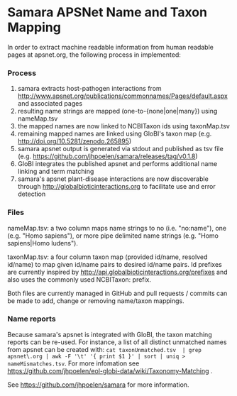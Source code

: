 # Samara APSNet Name and Taxon Mapping

In order to extract machine readable information from human readable pages at apsnet.org,
the following process in implemented:

### Process

1. samara extracts host-pathogen interactions from http://www.apsnet.org/publications/commonnames/Pages/default.aspx and associated pages
2. resulting name strings are mapped (one-to-{none|one|many}) using nameMap.tsv
3. the mapped names are now linked to NCBITaxon ids using taxonMap.tsv
4. remaining mapped names are linked using GloBI's taxon map (e.g. http://doi.org/10.5281/zenodo.265895)
5. samara apsnet output is generated via stdout and published as tsv file (e.g. https://github.com/jhpoelen/samara/releases/tag/v0.1.8)
6. GloBI integrates the published apsnet and performs additional name linking and term matching
7. samara's apsnet plant-disease interactions are now discoverable through http://globalbioticinteractions.org to facilitate use and error detection

### Files

nameMap.tsv: a two column maps name strings to no (i.e. "no:name"), one (e.g. "Homo sapiens"),
or more pipe delimited name strings (e.g. "Homo sapiens|Homo ludens").

taxonMap.tsv: a four column taxon map (provided id/name, resolved id/name) to map given id/name pairs
to desired id/name pairs. Id prefixes are currently inspired by http://api.globalbioticinteractions.org/prefixes
and also uses the commonly used NCBITaxon: prefix.

Both files are currently managed in GitHub and pull requests / commits can be made to add,
change or removing name/taxon mappings.

### Name reports

Because samara's apsnet is integrated with GloBI, the taxon matching reports can be re-used. For instance, a list of all distinct unmatched names from apsnet can be created with: ```cat taxonUnmatched.tsv  | grep apsnet\.org | awk -F '\t' '{ print $1 }' | sort | uniq > nameMismatches.tsv```. For more infomation see https://github.com/jhpoelen/eol-globi-data/wiki/Taxonomy-Matching . 


See https://github.com/jhpoelen/samara for more information.
